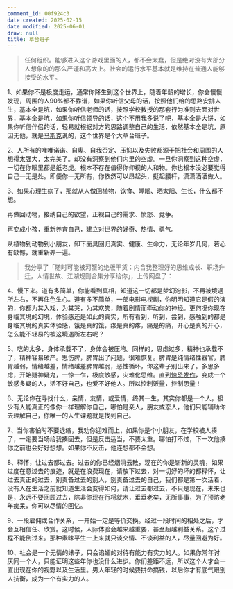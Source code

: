 ```yaml
---
comment_id: 00f924c3
date created: 2025-02-15
date modified: 2025-06-01
draw: null
title: 草台班子
---
```

> 任何组织。能够进入这个游戏里面的人，都不会太蠢，但是绝对没有大部分人想象的的那么严谨和高大上。社会的运行水平基本就是维持在普通人能够接受的水平。

1、如果你不是极度走运，通常你降生到这个世界上，随着年龄的增长，你会慢慢发现，周围的人90%都不靠谱，如果你听信父母的话，按照他们给的思路安排人生，基本全是坑，如果你听信老师的话，按照学校教授的那套行为准则去面对世界，基本全是坑，如果你听信领导的话，这个不用我多说了吧，基本全是大饼，如果你听信伴侣的话，轻易就根据对方的思路调整自己的生活，依然基本全是坑，原因无他，就是[马斯克](https://zhida.zhihu.com/search?content_id=712525298&content_type=Answer&match_order=1&q=%E9%A9%AC%E6%96%AF%E5%85%8B&zhida_source=entity)说的，这个世界是个大草台班子。

2、人所有的唯唯诺诺、自卑、自我否定、压抑以及失败都源于把社会和周围的人想得太强大，太完美了。却没有洞察到他们内里的空虚。一旦你洞察到这种空虚，一切在你眼里都是纸老虎。根本不存在值得你仰视的人和物。你也根本没必要觉得自己一无是处。即便你一无所有，你依然可以昂起头，挺起腰杆，潇潇洒洒做人。

3、如果[心理生病](https://zhida.zhihu.com/search?content_id=712525298&content_type=Answer&match_order=1&q=%E5%BF%83%E7%90%86%E7%94%9F%E7%97%85&zhida_source=entity)了，那就从人做回植物，饮食、睡眠、晒太阳、生长，什么都不想。

再做回动物，接纳自己的欲望，正视自己的需求、愤怒、竞争。

再变成小孩，重新养育自己，建立对世界的好奇、热情、勇气。

从植物到动物到小朋友，卸下面具回归真实、健康、生命力，无论年岁几何，若心有缺憾，就重新养一遍。

> 我分享了「随时可能被河蟹的绝版干货：内含我整理好的思维成长、职场升迁，人情世故、江湖规则合集分享给你」，上传网盘了：

4、慢下来。道有多简单，你能看到真相，知道这一切都是梦幻泡影，不再被境遇所左右，不再住色生心。道有多不简单，一部电影电视剧，你明明知道它是假的演的，你都为其入戏，为其哭，为其欢笑，随着剧情而牵动你的神经。更何况你现在身临其境的幻境，体验感还是如此的真实，所有看到，听到，尝到，感触到的都是身临其境的真实体验感，饿是真的饿，疼是真的疼，痛是的痛，开心是真的开心，怎么能不轻易的被这境遇所左右呢？

5、吃的太多，身体承载不了，身体会被压垮。同样的，思虑过多，精神也承载不了，精神容易破产。思伤脾，脾胃出了问题，很难恢复。脾胃是纯情绪性器官，脾胃越弱，情绪越差，情绪越差脾胃越弱，恶性循环，你这辈子别出来了。多思多虑，开始疑神疑鬼，一惊一乍，极度敏感，灾难化思维。直到[惊恐发作](https://zhida.zhihu.com/search?content_id=712525298&content_type=Answer&match_order=1&q=%E6%83%8A%E6%81%90%E5%8F%91%E4%BD%9C&zhida_source=entity)，变成一个敏感多疑的人，活不好自己，也爱不好他人。所以控制饭量，控制思量！

6、无论你在寻找什么，亲情，友情，或爱情，终其一生，其实你都是一个人，极少有人能真正的像你一样理解你自己，哪怕是亲人，朋友或恋人，他们只能辅助你去理解自己，你唯一的人生课题就是找到自己。

7、当你害怕时不要退缩，我劝你迎难而上，如果你是个小朋友，在学校被人揍了，一定要当场给我揍回去，但是反击适当，不要太重。哪怕打不过，下一次他揍你之前也会好好想想。如果你不反击，他连想都不会想。

8、释怀，让过去都过去。过去的你已经烟消云散，现在的你是崭新的灵魂，如果过度在意过去的痕迹，就是在浪费现在，请放下过去，对一切好的坏的都释怀，让过去真正的过去，别责备过去的别人，别责备过去的自己，我们都是第一次活着，没有人在生活之前就知道生活会变得如何，请让过去都过去，不只是现在，未来也是，永远不要回顾过去，除非你现在行将就木，垂垂老矣，无所事事，为了预防老年痴呆，你可以尽情的回忆。

9、一段雇佣或合作关系，一开始一定是等价交换。经过一段时间的相处之后，才会互相信任、欣赏。这时候，人际体验会越来越重要，甚至超越利益关系。这个过程不能倒过来。那种素昧平生一上来就只谈交情、不谈利益的人，尽量回避为好。

10、社会是一个无情的婊子，只会谄媚的对待有能力有实力的人。如果你常年讨厌同一个人，只能证明这些年你也没什么进步。你们差距不远，所以这个人才会一直出现在你的视野以及生活里。男人年轻的时候要拼命搞钱，以后你才有底气跟别人抗衡，成为一个有实力的人。

